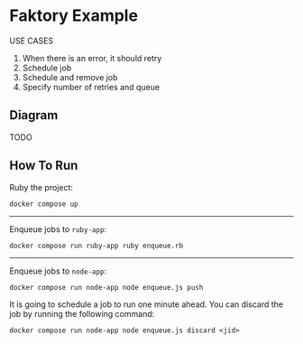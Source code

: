 # Faktory Example

USE CASES
1) When there is an error, it should retry
2) Schedule job
3) Schedule and remove job
4) Specify number of retries and queue

## Diagram

TODO

## How To Run

Ruby the project:

```
docker compose up
```

***

Enqueue jobs to `ruby-app`:

```
docker compose run ruby-app ruby enqueue.rb
```

***

Enqueue jobs to `node-app`:

```
docker compose run node-app node enqueue.js push
```

It is going to schedule a job to run one minute ahead. You can discard the job by running the following command:

```
docker compose run node-app node enqueue.js discard <jid>
```
